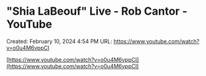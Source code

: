 # "Shia LaBeouf" Live - Rob Cantor - YouTube

Created: February 10, 2024 4:54 PM
URL: https://www.youtube.com/watch?v=o0u4M6vppCI

[https://www.youtube.com/watch?v=o0u4M6vppCI](https://www.youtube.com/watch?v=o0u4M6vppCI)